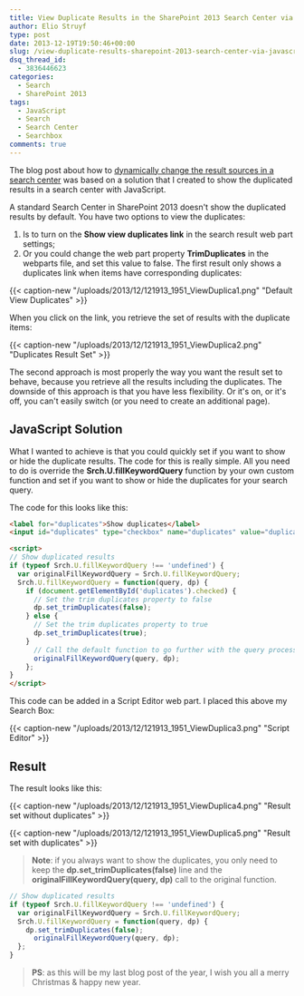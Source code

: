 ```yaml
---
title: View Duplicate Results in the SharePoint 2013 Search Center via JavaScript
author: Elio Struyf
type: post
date: 2013-12-19T19:50:46+00:00
slug: /view-duplicate-results-sharepoint-2013-search-center-via-javascript/
dsq_thread_id:
  - 3836446623
categories:
  - Search
  - SharePoint 2013
tags:
  - JavaScript
  - Search
  - Search Center
  - Searchbox
comments: true
---
```


The blog post about how to [dynamically change the result sources in a search center](https://www.eliostruyf.com/dynamically-changing-result-source-sharepoint-2013-search-center/) was based on a solution that I created to show the duplicated results in a search center with JavaScript.

A standard Search Center in SharePoint 2013 doesn't show the duplicated results by default. You have two options to view the duplicates:

1.  Is to turn on the **Show view duplicates link** in the search result web part settings;
2.  Or you could change the web part property **TrimDuplicates** in the webparts file, and set this value to false.
The first result only shows a duplicates link when items have corresponding duplicates:

{{< caption-new "/uploads/2013/12/121913_1951_ViewDuplica1.png" "Default View Duplicates" >}}

When you click on the link, you retrieve the set of results with the duplicate items:

{{< caption-new "/uploads/2013/12/121913_1951_ViewDuplica2.png" "Duplicates Result Set" >}}

The second approach is most properly the way you want the result set to behave, because you retrieve all the results including the duplicates. The downside of this approach is that you have less flexibility. Or it's on, or it's off, you can't easily switch (or you need to create an additional page).

## JavaScript Solution

What I wanted to achieve is that you could quickly set if you want to show or hide the duplicate results. The code for this is really simple. All you need to do is override the **Srch.U.fillKeywordQuery** function by your own custom function and set if you want to show or hide the duplicates for your search query.

The code for this looks like this:

```html
<label for="duplicates">Show duplicates</label>
<input id="duplicates" type="checkbox" name="duplicates" value="duplicates">

<script>
// Show duplicated results
if (typeof Srch.U.fillKeywordQuery !== 'undefined') {
  var originalFillKeywordQuery = Srch.U.fillKeywordQuery;
  Srch.U.fillKeywordQuery = function(query, dp) {
    if (document.getElementById('duplicates').checked) {
      // Set the trim duplicates property to false
      dp.set_trimDuplicates(false);
    } else {
      // Set the trim duplicates property to true
      dp.set_trimDuplicates(true);
    }
      // Call the default function to go further with the query processing
      originalFillKeywordQuery(query, dp);
    };
}
</script>
```

This code can be added in a Script Editor web part. I placed this above my Search Box:

{{< caption-new "/uploads/2013/12/121913_1951_ViewDuplica3.png" "Script Editor" >}}

## Result

The result looks like this:

{{< caption-new "/uploads/2013/12/121913_1951_ViewDuplica4.png" "Result set without duplicates" >}}

{{< caption-new "/uploads/2013/12/121913_1951_ViewDuplica5.png" "Result set with duplicates" >}}

> **Note**: if you always want to show the duplicates, you only need to keep the **dp.set_trimDuplicates(false)** line and the **originalFillKeywordQuery(query, dp)** call to the original function.

```javascript
// Show duplicated results
if (typeof Srch.U.fillKeywordQuery !== 'undefined') {
  var originalFillKeywordQuery = Srch.U.fillKeywordQuery;
  Srch.U.fillKeywordQuery = function(query, dp) {
    dp.set_trimDuplicates(false);
      originalFillKeywordQuery(query, dp);
  };
}
```

> **PS**: as this will be my last blog post of the year, I wish you all a merry Christmas & happy new year.